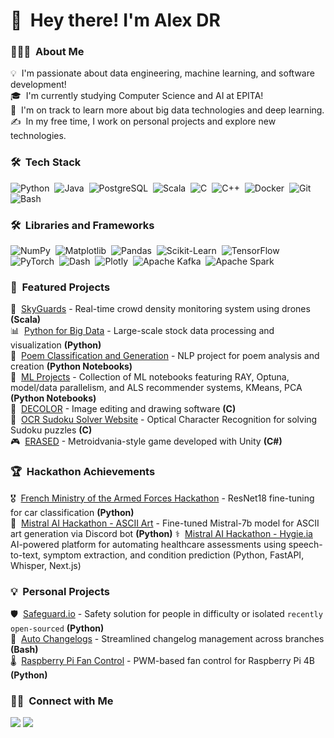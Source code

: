 
# 👋 &nbsp;Hey there! I'm Alex DR

### 👨🏻‍💻 &nbsp;About Me
💡 &nbsp;I'm passionate about data engineering, machine learning, and software development!\
🎓 &nbsp;I'm currently studying Computer Science and AI at EPITA!\
🌱 &nbsp;I'm on track to learn more about big data technologies and deep learning.\
✍️ &nbsp;In my free time, I work on personal projects and explore new technologies.

### 🛠 &nbsp;Tech Stack
![Python](https://img.shields.io/badge/-Python-05122A?style=flat&logo=python)&nbsp;
![Java](https://img.shields.io/badge/-Java-05122A?style=flat&logo=openjdk&logoColor=FFA518)&nbsp;
![PostgreSQL](https://img.shields.io/badge/-PostgreSQL-05122A?style=flat&logo=postgresql)&nbsp;
![Scala](https://img.shields.io/badge/-Scala-05122A?style=flat&logo=scala)&nbsp;
![C](https://img.shields.io/badge/-C-05122A?style=flat&logo=C&logoColor=A8B9CC)&nbsp;
![C++](https://img.shields.io/badge/-C++-05122A?style=flat&logo=C%2B%2B&logoColor=00599C)&nbsp;
![Docker](https://img.shields.io/badge/-Docker-05122A?style=flat&logo=docker)&nbsp;
![Git](https://img.shields.io/badge/-Git-05122A?style=flat&logo=git)&nbsp;
![Bash](https://img.shields.io/badge/-Bash-05122A?style=flat&logo=gnu-bash)

### 🛠 &nbsp;Libraries and Frameworks


![NumPy](https://img.shields.io/badge/-NumPy-05122A?style=flat&logo=numpy)&nbsp;
![Matplotlib](https://img.shields.io/badge/-Matplotlib-05122A?style=flat&logo=matplotlib)&nbsp;
![Pandas](https://img.shields.io/badge/-Pandas-05122A?style=flat&logo=pandas)&nbsp;
![Scikit-Learn](https://img.shields.io/badge/-Scikit--Learn-05122A?style=flat&logo=scikit-learn)&nbsp;
![TensorFlow](https://img.shields.io/badge/-TensorFlow-05122A?style=flat&logo=tensorflow)&nbsp;
![PyTorch](https://img.shields.io/badge/-Keras-05122A?style=flat&logo=pytorch)&nbsp;
![Dash](https://img.shields.io/badge/-Dash-05122A?style=flat&logo=plotly)&nbsp;
![Plotly](https://img.shields.io/badge/-Plotly-05122A?style=flat&logo=plotly)&nbsp;
![Apache Kafka](https://img.shields.io/badge/-Apache%20Kafka-05122A?style=flat&logo=apache-kafka)&nbsp;
![Apache Spark](https://img.shields.io/badge/-Apache%20Spark-05122A?style=flat&logo=apache-spark)&nbsp;

### 🎯 &nbsp;Featured Projects
🚁 &nbsp;[SkyGuards](https://github.com/TopAgrume/SkyGuards) - Real-time crowd density monitoring system using drones **(Scala)**\
📊 &nbsp;[Python for Big Data](https://github.com/xCosmicOtter/bigdata) - Large-scale stock data processing and visualization **(Python)**\
📝 &nbsp;[Poem Classification and Generation](https://github.com/TopAgrume/NLP_Project) - NLP project for poem analysis and creation **(Python Notebooks)**\
🤖 &nbsp;[ML Projects](https://github.com/TopAgrume/ml_projetcs) - Collection of ML notebooks featuring RAY, Optuna, model/data parallelism, and ALS recommender systems, KMeans, PCA **(Python Notebooks)**\
🎨 &nbsp;[DECOLOR](https://github.com/TopAgrume/decolor) - Image editing and drawing software **(C)**\
🧩 &nbsp;[OCR Sudoku Solver Website](https://github.com/TopAgrume/OCR_LMP) - Optical Character Recognition for solving Sudoku puzzles **(C)**\
🎮 &nbsp;[ERASED](https://github.com/Akaagi/Erased) - Metroidvania-style game developed with Unity **(C#)**

### 🏆 &nbsp;Hackathon Achievements
🎖️ &nbsp;[French Ministry of the Armed Forces Hackathon](https://github.com/Maxime-Buisson/groupe2-6miliarite) - ResNet18 fine-tuning for car classification **(Python)**\
🤖 &nbsp;[Mistral AI Hackathon - ASCII Art](https://github.com/TopAgrume/mistral_hackathon) - Fine-tuned Mistral-7b model for ASCII art generation via Discord bot **(Python)**
⚕️ &nbsp;[Mistral AI Hackathon - Hygie.ia](https://github.com/ClovisDyArx/hackaton_mistral_alan) AI-powered platform for automating healthcare assessments using speech-to-text, symptom extraction, and condition prediction (Python, FastAPI, Whisper, Next.js)

### 💡 &nbsp;Personal Projects
🛡️ &nbsp;[Safeguard.io](https://github.com/TopAgrume/safeguard.io) - Safety solution for people in difficulty or isolated `recently open-sourced` **(Python)**\
📝 &nbsp;[Auto Changelogs](https://github.com/TopAgrume/auto_changelog) - Streamlined changelog management across branches **(Bash)**\
🌡️ &nbsp;[Raspberry Pi Fan Control](https://github.com/TopAgrume/raspberrypi-fan-control) - PWM-based fan control for Raspberry Pi 4B **(Python)**

### 🤝🏻 &nbsp;Connect with Me
<a href="https://www.linkedin.com/in/alexandre-devaux-riviere/"><img src="https://img.shields.io/badge/-Alex%20DR-0077B5?style=flat&logo=Linkedin&logoColor=white"/></a>
<a href="mailto:a.devauxriviere@gmail.com"><img src="https://img.shields.io/badge/-a.devauxriviere@gmail.com-D14836?style=flat&logo=Gmail&logoColor=white"/></a>
